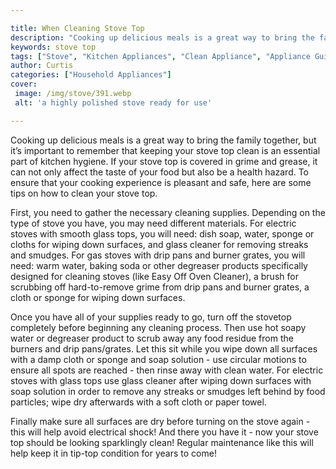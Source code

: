 ```yaml
---

title: When Cleaning Stove Top
description: "Cooking up delicious meals is a great way to bring the family together, but it’s important to remember that keeping your stove top...swipe up to find out"
keywords: stove top
tags: ["Stove", "Kitchen Appliances", "Clean Appliance", "Appliance Guide"]
author: Curtis
categories: ["Household Appliances"]
cover: 
 image: /img/stove/391.webp
 alt: 'a highly polished stove ready for use'

---
```


Cooking up delicious meals is a great way to bring the family together, but it’s important to remember that keeping your stove top clean is an essential part of kitchen hygiene. If your stove top is covered in grime and grease, it can not only affect the taste of your food but also be a health hazard. To ensure that your cooking experience is pleasant and safe, here are some tips on how to clean your stove top. 

First, you need to gather the necessary cleaning supplies. Depending on the type of stove you have, you may need different materials. For electric stoves with smooth glass tops, you will need: dish soap, water, sponge or cloths for wiping down surfaces, and glass cleaner for removing streaks and smudges. For gas stoves with drip pans and burner grates, you will need: warm water, baking soda or other degreaser products specifically designed for cleaning stoves (like Easy Off Oven Cleaner), a brush for scrubbing off hard-to-remove grime from drip pans and burner grates, a cloth or sponge for wiping down surfaces. 

Once you have all of your supplies ready to go, turn off the stovetop completely before beginning any cleaning process. Then use hot soapy water or degreaser product to scrub away any food residue from the burners and drip pans/grates. Let this sit while you wipe down all surfaces with a damp cloth or sponge and soap solution - use circular motions to ensure all spots are reached - then rinse away with clean water. For electric stoves with glass tops use glass cleaner after wiping down surfaces with soap solution in order to remove any streaks or smudges left behind by food particles; wipe dry afterwards with a soft cloth or paper towel. 

Finally make sure all surfaces are dry before turning on the stove again - this will help avoid electrical shock! And there you have it - now your stove top should be looking sparklingly clean! Regular maintenance like this will help keep it in tip-top condition for years to come!
